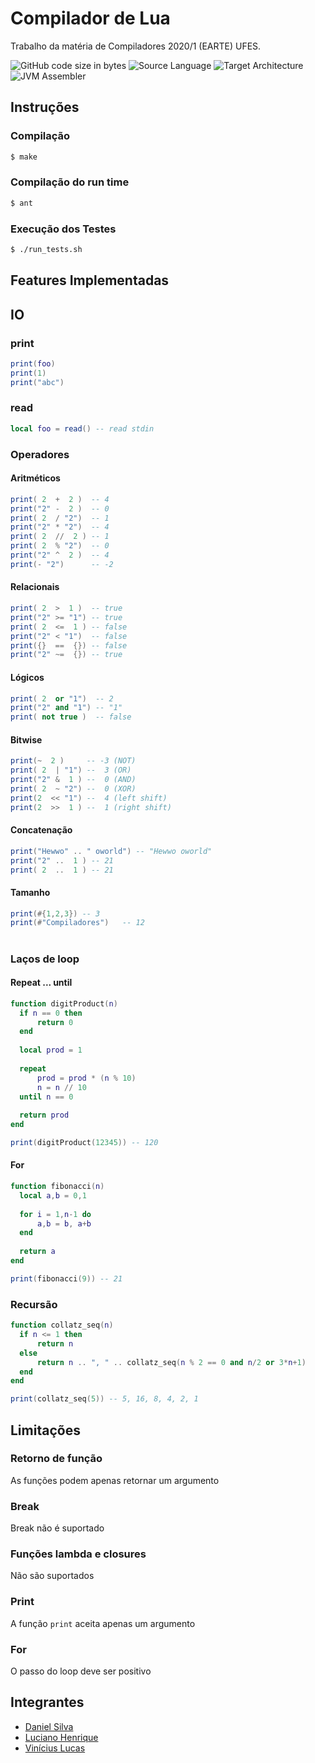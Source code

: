 # Compilador de Lua
Trabalho da matéria de Compiladores 2020/1 (EARTE) UFES.

![GitHub code size in bytes](https://img.shields.io/github/languages/code-size/DanfsAC/DLV_compiler)
![Source Language](https://img.shields.io/static/v1?label=source-lang&message=Lua&color=blueviolet)
![Target Architecture](https://img.shields.io/static/v1?label=target-arch&message=JVM&color=blue)
![JVM Assembler](https://img.shields.io/static/v1?label=assembler&message=Jasmin&color=red)

## Instruções
### Compilação
```bash
$ make
```

### Compilação do run time
```bash
$ ant
```

### Execução dos Testes
```bash
$ ./run_tests.sh
```

## Features Implementadas

## IO
### print
```lua
print(foo)
print(1)
print("abc")
```

### read
```lua
local foo = read() -- read stdin
```

### Operadores
#### Aritméticos
```lua
print( 2  +  2 )  -- 4
print("2" -  2 )  -- 0
print( 2  / "2")  -- 1
print("2" * "2")  -- 4
print( 2  //  2 ) -- 1
print( 2  % "2")  -- 0
print("2" ^  2 )  -- 4
print(- "2")      -- -2
```

#### Relacionais
```lua
print( 2  >  1 )  -- true
print("2" >= "1") -- true
print( 2  <=  1 ) -- false
print("2" < "1")  -- false
print({}  ==  {}) -- false
print("2" ~=  {}) -- true
```

#### Lógicos
```lua
print( 2  or "1")  -- 2
print("2" and "1") -- "1"
print( not true )  -- false
```

#### Bitwise
```lua
print(~  2 )     -- -3 (NOT)
print( 2  | "1") --  3 (OR)
print("2" &  1 ) --  0 (AND)
print( 2  ~ "2") --  0 (XOR)
print(2  << "1") --  4 (left shift)
print(2  >>  1 ) --  1 (right shift)
```

#### Concatenação
```lua
print("Hewwo" .. " oworld") -- "Hewwo oworld"
print("2" ..  1 ) -- 21
print( 2  ..  1 ) -- 21
```

#### Tamanho
```lua
print(#{1,2,3}) -- 3
print(#"Compiladores")   -- 12
```


#
### Laços de loop
#### Repeat ... until
```lua
function digitProduct(n)
  if n == 0 then
      return 0
  end
  
  local prod = 1
  
  repeat
      prod = prod * (n % 10)
      n = n // 10
  until n == 0
  
  return prod
end

print(digitProduct(12345)) -- 120
```

#### For
```lua
function fibonacci(n)
  local a,b = 0,1
  
  for i = 1,n-1 do
      a,b = b, a+b
  end
  
  return a
end

print(fibonacci(9)) -- 21
```

### Recursão
```lua
function collatz_seq(n)
  if n <= 1 then
      return n
  else
      return n .. ", " .. collatz_seq(n % 2 == 0 and n/2 or 3*n+1)
  end
end

print(collatz_seq(5)) -- 5, 16, 8, 4, 2, 1
```


## Limitações

### Retorno de função
As funções podem apenas retornar um argumento

### Break
Break não é suportado

### Funções lambda e closures
Não são suportados

### Print
A função `print` aceita apenas um argumento

### For
O passo do loop deve ser positivo



## Integrantes
- [Daniel Silva](https://github.com/DanfsAC)
- [Luciano Henrique](https://github.com/luchenps)
- [Vinícius Lucas](https://github.com/VLRTroll)
